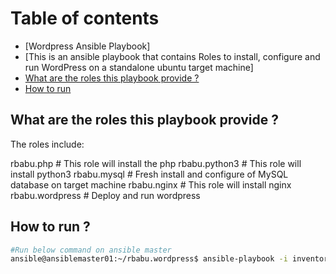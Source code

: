 # Table of contents 
- [Wordpress Ansible Playbook]
- [This is an ansible playbook that contains Roles to install, configure and run WordPress on a standalone ubuntu target machine]
- [What are the roles this playbook provide ? ](#What-are-the-roles-this-playbook-provide-?)
- [How to run](#How-to-run-?)


## What are the roles this playbook provide ?

The roles include:

rbabu.php 				# This role will install the php
rbabu.python3			# This role will install python3
rbabu.mysql 			# Fresh install and configure of MySQL database on target machine 
rbabu.nginx				# This role will install nginx 
rbabu.wordpress			# Deploy and run wordpress 



## How to run ? 
```bash
#Run below command on ansible master 
ansible@ansiblemaster01:~/rbabu.wordpress$ ansible-playbook -i inventory.txt wordpress-playbook.yaml 